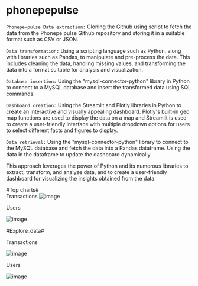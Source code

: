 # phonepepulse

`Phonepe-pulse Data extraction:` Cloning the Github using script to fetch the data from the Phonepe pulse Github repository and storing it in a suitable format such as CSV or JSON.

`Data transformation:` Using a scripting language such as Python, along with libraries such as Pandas, to manipulate and pre-process the data. This includes cleaning the data, handling missing values, and transforming the data into a format suitable for analysis and visualization.

`Database insertion:` Using the "mysql-connector-python" library in Python to connect to a MySQL database and insert the transformed data using SQL commands.

`Dashboard creation:` Using the Streamlit and Plotly libraries in Python to create an interactive and visually appealing dashboard. Plotly's built-in geo map functions are used to display the data on a map and Streamlit is used to create a user-friendly interface with multiple dropdown options for users to select different facts and figures to display.

`Data retrieval:` Using the "mysql-connector-python" library to connect to the MySQL database and fetch the data into a Pandas dataframe. Using the data in the dataframe to update the dashboard dynamically.

This approach leverages the power of Python and its numerous libraries to extract, transform, and analyze data, and to create a user-friendly dashboard for visualizing the insights obtained from the data.

#Top charts#  
Transactions
![image](https://github.com/KarthikeyanAlagesan/phonepepulse/assets/137781936/beb73dde-0305-4a10-b721-ad4445ed9cfe)



Users

![image](https://github.com/KarthikeyanAlagesan/phonepepulse/assets/137781936/41bcf94f-dc52-43a3-a7ca-8c0927baa0f1)


#Explore_data#

Transactions

![image](https://github.com/KarthikeyanAlagesan/phonepepulse/assets/137781936/375ac522-39f2-4ae6-891f-66cfbfd72472)


Users

![image](https://github.com/KarthikeyanAlagesan/phonepepulse/assets/137781936/9e138862-929f-42be-ae4f-b6ec6394ffae)






